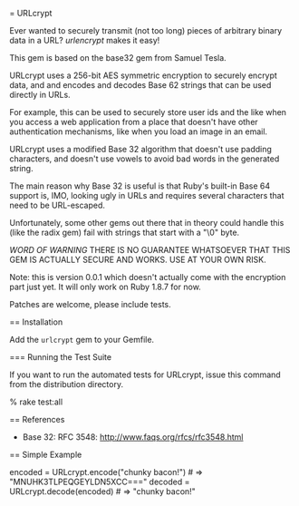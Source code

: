 = URLcrypt

Ever wanted to securely transmit (not too long) pieces of arbitrary binary data
in a URL? *urlencrypt* makes it easy!

This gem is based on the base32 gem from Samuel Tesla.

URLcrypt uses a 256-bit AES symmetric encryption to securely encrypt data, and
and encodes and decodes Base 62 strings that can be used directly in URLs.

For example, this can be used to securely store user ids and the like when you 
access a web application from a place that doesn't have other authentication
mechanisms, like when you load an image in an email.

URLcrypt uses a modified Base 32 algorithm that doesn't use padding characters,
and doesn't use vowels to avoid bad words in the generated string.

The main reason why Base 32 is useful is that Ruby's built-in Base 64 support
is, IMO, looking ugly in URLs and requires several characters that need to be 
URL-escaped.

Unfortunately, some other gems out there that in theory could handle this 
(like the radix gem) fail with strings that start with a "\0" byte.

*WORD OF WARNING* THERE IS NO GUARANTEE WHATSOEVER THAT THIS GEM IS ACTUALLY
SECURE AND WORKS. USE AT YOUR OWN RISK.

Note: this is version 0.0.1 which doesn't actually come with the encryption part
just yet. It will only work on Ruby 1.8.7 for now.

Patches are welcome, please include tests.

== Installation

Add the `urlcrypt` gem to your Gemfile.

=== Running the Test Suite

If you want to run the automated tests for URLcrypt, issue this command from the
distribution directory.

  % rake test:all

== References

* Base 32: RFC 3548: http://www.faqs.org/rfcs/rfc3548.html

== Simple Example

  encoded = URLcrypt.encode("chunky bacon!")  # => "MNUHK3TLPEQGEYLDN5XCC==="
  decoded = URLcrypt.decode(encoded)          # => "chunky bacon!"